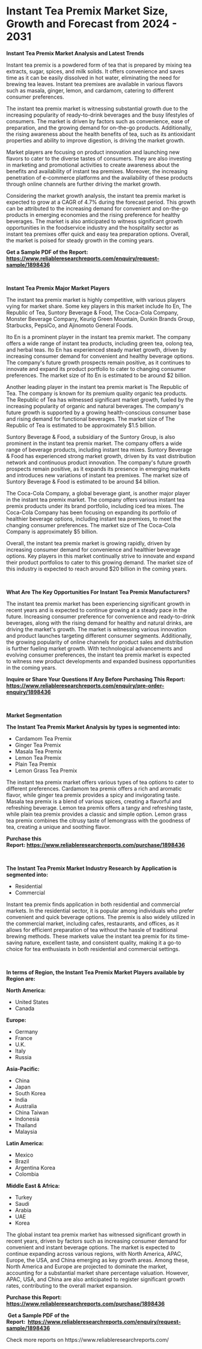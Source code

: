 <p><h1>Instant Tea Premix Market Size, Growth and Forecast from 2024 - 2031</h1></p><p><strong>Instant Tea Premix Market Analysis and Latest Trends</strong></p>
<p><p>Instant tea premix is a powdered form of tea that is prepared by mixing tea extracts, sugar, spices, and milk solids. It offers convenience and saves time as it can be easily dissolved in hot water, eliminating the need for brewing tea leaves. Instant tea premixes are available in various flavors such as masala, ginger, lemon, and cardamom, catering to different consumer preferences.</p><p>The instant tea premix market is witnessing substantial growth due to the increasing popularity of ready-to-drink beverages and the busy lifestyles of consumers. The market is driven by factors such as convenience, ease of preparation, and the growing demand for on-the-go products. Additionally, the rising awareness about the health benefits of tea, such as its antioxidant properties and ability to improve digestion, is driving the market growth.</p><p>Market players are focusing on product innovation and launching new flavors to cater to the diverse tastes of consumers. They are also investing in marketing and promotional activities to create awareness about the benefits and availability of instant tea premixes. Moreover, the increasing penetration of e-commerce platforms and the availability of these products through online channels are further driving the market growth.</p><p>Considering the market growth analysis, the instant tea premix market is expected to grow at a CAGR of 4.7% during the forecast period. This growth can be attributed to the increasing demand for convenient and on-the-go products in emerging economies and the rising preference for healthy beverages. The market is also anticipated to witness significant growth opportunities in the foodservice industry and the hospitality sector as instant tea premixes offer quick and easy tea preparation options. Overall, the market is poised for steady growth in the coming years.</p></p>
<p><strong>Get a Sample PDF of the Report:&nbsp; <a href="https://www.reliableresearchreports.com/enquiry/request-sample/1898436">https://www.reliableresearchreports.com/enquiry/request-sample/1898436</a></strong></p>
<p>&nbsp;</p>
<p><strong>Instant Tea Premix Major Market Players</strong></p>
<p><p>The instant tea premix market is highly competitive, with various players vying for market share. Some key players in this market include Ito En, The Republic of Tea, Suntory Beverage & Food, The Coca-Cola Company, Monster Beverage Company, Keurig Green Mountain, Dunkin Brands Group, Starbucks, PepsiCo, and Ajinomoto General Foods.</p><p>Ito En is a prominent player in the instant tea premix market. The company offers a wide range of instant tea products, including green tea, oolong tea, and herbal teas. Ito En has experienced steady market growth, driven by increasing consumer demand for convenient and healthy beverage options. The company's future growth prospects remain positive, as it continues to innovate and expand its product portfolio to cater to changing consumer preferences. The market size of Ito En is estimated to be around $2 billion.</p><p>Another leading player in the instant tea premix market is The Republic of Tea. The company is known for its premium quality organic tea products. The Republic of Tea has witnessed significant market growth, fueled by the increasing popularity of organic and natural beverages. The company's future growth is supported by a growing health-conscious consumer base and rising demand for functional beverages. The market size of The Republic of Tea is estimated to be approximately $1.5 billion.</p><p>Suntory Beverage & Food, a subsidiary of the Suntory Group, is also prominent in the instant tea premix market. The company offers a wide range of beverage products, including instant tea mixes. Suntory Beverage & Food has experienced strong market growth, driven by its vast distribution network and continuous product innovation. The company's future growth prospects remain positive, as it expands its presence in emerging markets and introduces new variations of instant tea premixes. The market size of Suntory Beverage & Food is estimated to be around $4 billion.</p><p>The Coca-Cola Company, a global beverage giant, is another major player in the instant tea premix market. The company offers various instant tea premix products under its brand portfolio, including iced tea mixes. The Coca-Cola Company has been focusing on expanding its portfolio of healthier beverage options, including instant tea premixes, to meet the changing consumer preferences. The market size of The Coca-Cola Company is approximately $5 billion.</p><p>Overall, the instant tea premix market is growing rapidly, driven by increasing consumer demand for convenience and healthier beverage options. Key players in this market continually strive to innovate and expand their product portfolios to cater to this growing demand. The market size of this industry is expected to reach around $20 billion in the coming years.</p></p>
<p>&nbsp;</p>
<p><strong>What Are The Key Opportunities For Instant Tea Premix Manufacturers?</strong></p>
<p><p>The instant tea premix market has been experiencing significant growth in recent years and is expected to continue growing at a steady pace in the future. Increasing consumer preference for convenience and ready-to-drink beverages, along with the rising demand for healthy and natural drinks, are driving the market's growth. The market is witnessing various innovation and product launches targeting different consumer segments. Additionally, the growing popularity of online channels for product sales and distribution is further fueling market growth. With technological advancements and evolving consumer preferences, the instant tea premix market is expected to witness new product developments and expanded business opportunities in the coming years.</p></p>
<p><strong>Inquire or Share Your Questions If Any Before Purchasing This Report: <a href="https://www.reliableresearchreports.com/enquiry/pre-order-enquiry/1898436">https://www.reliableresearchreports.com/enquiry/pre-order-enquiry/1898436</a></strong></p>
<p>&nbsp;</p>
<p><strong>Market Segmentation</strong></p>
<p><strong>The Instant Tea Premix Market Analysis by types is segmented into:</strong></p>
<p><ul><li>Cardamom Tea Premix</li><li>Ginger Tea Premix</li><li>Masala Tea Premix</li><li>Lemon Tea Premix</li><li>Plain Tea Premix</li><li>Lemon Grass Tea Premix</li></ul></p>
<p><p>The instant tea premix market offers various types of tea options to cater to different preferences. Cardamom tea premix offers a rich and aromatic flavor, while ginger tea premix provides a spicy and invigorating taste. Masala tea premix is a blend of various spices, creating a flavorful and refreshing beverage. Lemon tea premix offers a tangy and refreshing taste, while plain tea premix provides a classic and simple option. Lemon grass tea premix combines the citrusy taste of lemongrass with the goodness of tea, creating a unique and soothing flavor.</p></p>
<p><strong>Purchase this Report:&nbsp;<a href="https://www.reliableresearchreports.com/purchase/1898436">https://www.reliableresearchreports.com/purchase/1898436</a></strong></p>
<p>&nbsp;</p>
<p><strong>The Instant Tea Premix Market Industry Research by Application is segmented into:</strong></p>
<p><ul><li>Residential</li><li>Commercial</li></ul></p>
<p><p>Instant tea premix finds application in both residential and commercial markets. In the residential sector, it is popular among individuals who prefer convenient and quick beverage options. The premix is also widely utilized in the commercial market, including cafes, restaurants, and offices, as it allows for efficient preparation of tea without the hassle of traditional brewing methods. These markets value the instant tea premix for its time-saving nature, excellent taste, and consistent quality, making it a go-to choice for tea enthusiasts in both residential and commercial settings.</p></p>
<p>&nbsp;</p>
<p><strong>In terms of Region, the Instant Tea Premix Market Players available by Region are:</strong></p>
<p>
    <p> <strong> North America: </strong>
        <ul>
            <li>United States</li>
            <li>Canada</li>
        </ul>
        </p> 
    <p> <strong> Europe: </strong>
        <ul>
            <li>Germany</li>
            <li>France</li>
            <li>U.K.</li>
            <li>Italy</li>
            <li>Russia</li>
        </ul>
        </p> 
    <p> <strong> Asia-Pacific: </strong>
        <ul>
            <li>China</li>
            <li>Japan</li>
            <li>South Korea</li>
            <li>India</li>
            <li>Australia</li>
            <li>China Taiwan</li>
            <li>Indonesia</li>
            <li>Thailand</li>
            <li>Malaysia</li>
        </ul>
        </p> 
    <p> <strong> Latin America: </strong>
        <ul>
            <li>Mexico</li>
            <li>Brazil</li>
            <li>Argentina Korea</li>
            <li>Colombia</li>
        </ul>
        </p> 
    <p> <strong> Middle East & Africa: </strong>
        <ul>
            <li>Turkey</li>
            <li>Saudi</li>
            <li>Arabia</li>
            <li>UAE</li>
            <li>Korea</li>
        </ul>
    </p>
    </p>
<p><p>The global instant tea premix market has witnessed significant growth in recent years, driven by factors such as increasing consumer demand for convenient and instant beverage options. The market is expected to continue expanding across various regions, with North America, APAC, Europe, the USA, and China emerging as key growth areas. Among these, North America and Europe are projected to dominate the market, accounting for a substantial market share percentage valuation. However, APAC, USA, and China are also anticipated to register significant growth rates, contributing to the overall market expansion.</p></p>
<p><strong>Purchase this Report: <a href="https://www.reliableresearchreports.com/purchase/1898436">https://www.reliableresearchreports.com/purchase/1898436</a></strong></p>
<p>&nbsp;<strong>Get a Sample PDF of the Report:&nbsp;&nbsp;<a href="https://www.reliableresearchreports.com/enquiry/request-sample/1898436">https://www.reliableresearchreports.com/enquiry/request-sample/1898436</a></strong></p>
<p><strong></strong></p>
<p>Check more reports on https://www.reliableresearchreports.com/</p>